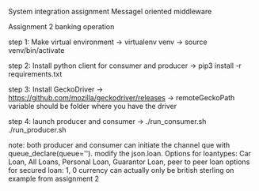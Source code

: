 System integration assignment Messagel oriented middleware

Assignment 2 banking operation

step 1: Make virtual environment -> virtualenv venv -> source venv/bin/activate

step 2: Install python client for consumer and producer -> pip3 install -r requirements.txt

step 3: Install GeckoDriver -> https://github.com/mozilla/geckodriver/releases -> remoteGeckoPath variable should be folder where you have the driver

step 4: launch producer and consumer -> ./run_consumer.sh ./run_producer.sh

note: both producer and consumer can initiate the channel que with queue_declare(queue='').
modify the json.loan. Options for loantypes: Car Loan, All Loans, Personal Loan, Guarantor Loan, peer to peer loan
options for secured loan: 1, 0
currency can actually only be british sterling on example from assignment 2


